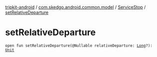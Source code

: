 [tripkit-android](../../index.md) / [com.skedgo.android.common.model](../index.md) / [ServiceStop](index.md) / [setRelativeDeparture](./set-relative-departure.md)

# setRelativeDeparture

`open fun setRelativeDeparture(@Nullable relativeDeparture: `[`Long`](https://kotlinlang.org/api/latest/jvm/stdlib/kotlin/-long/index.html)`?): `[`Unit`](https://kotlinlang.org/api/latest/jvm/stdlib/kotlin/-unit/index.html)